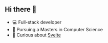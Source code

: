 ## Hi there 👋

- 💻 Full-stack developer
- 📖 Pursuing a Masters in Computer Science
- 🤔 Curious about [Svelte](https://svelte.dev/)

<!--
**davidhwilliams/davidhwilliams** is a ✨ _special_ ✨ repository because its `README.md` (this file) appears on your GitHub profile.

Here are some ideas to get you started:

- 🔭 I’m currently working on ...
- 🌱 I’m currently learning ...
- 👯 I’m looking to collaborate on ...
- 🤔 I’m looking for help with ...
- 💬 Ask me about ...
- 📫 How to reach me: ...
- 😄 Pronouns: ...
- ⚡ Fun fact: ...
-->
